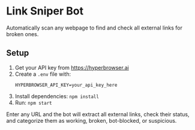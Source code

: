 # Link Sniper Bot

Automatically scan any webpage to find and check all external links for broken ones.

## Setup

1. Get your API key from https://hyperbrowser.ai
2. Create a `.env` file with:
   ```
   HYPERBROWSER_API_KEY=your_api_key_here
   ```
3. Install dependencies: `npm install`
4. Run: `npm start`

Enter any URL and the bot will extract all external links, check their status, and categorize them as working, broken, bot-blocked, or suspicious.
